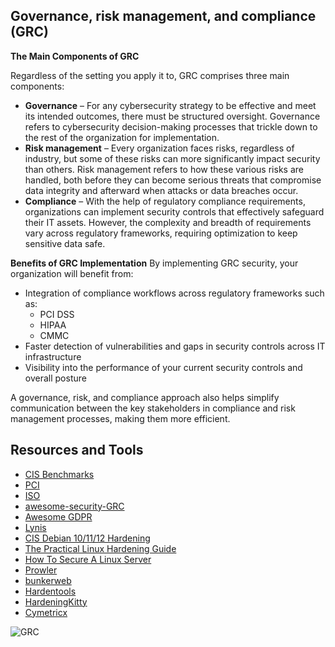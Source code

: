 Governance, risk management, and compliance (GRC)
-------------------------------------------------

**The Main Components of GRC**

Regardless of the setting you apply it to, GRC comprises three main components:

*   **Governance** – For any cybersecurity strategy to be effective and meet its intended outcomes, there must be structured oversight. Governance refers to cybersecurity decision-making processes that trickle down to the rest of the organization for implementation.
*   **Risk management** – Every organization faces risks, regardless of industry, but some of these risks can more significantly impact security than others. Risk management refers to how these various risks are handled, both before they can become serious threats that compromise data integrity and afterward when attacks or data breaches occur.
*   **Compliance** – With the help of regulatory compliance requirements, organizations can implement security controls that effectively safeguard their IT assets. However, the complexity and breadth of requirements vary across regulatory frameworks, requiring optimization to keep sensitive data safe.

**Benefits of GRC Implementation**
By implementing GRC security, your organization will benefit from:
*   Integration of compliance workflows across regulatory frameworks such as:
    *   PCI DSS
    *   HIPAA
    *   CMMC
*   Faster detection of vulnerabilities and gaps in security controls across IT infrastructure
*   Visibility into the performance of your current security controls and overall posture

A governance, risk, and compliance approach also helps simplify communication between the key stakeholders in compliance and risk management processes, making them more efficient.

Resources and Tools
-------------------
- [CIS Benchmarks](https://www.cisecurity.org/cis-benchmarks)
- [PCI](https://www.pcisecuritystandards.org/)
- [ISO](https://www.iso.org/standards.html)
- [awesome-security-GRC](https://github.com/Arudjreis/awesome-security-GRC)
- [Awesome GDPR](https://github.com/bakke92/awesome-gdpr)
- [Lynis](https://github.com/CISOfy/lynis)
- [CIS Debian 10/11/12 Hardening](https://github.com/ovh/debian-cis)
- [The Practical Linux Hardening Guide](https://github.com/trimstray/the-practical-linux-hardening-guide)
- [How To Secure A Linux Server](https://github.com/imthenachoman/How-To-Secure-A-Linux-Server)
- [Prowler](https://github.com/prowler-cloud/prowler)
- [bunkerweb](https://github.com/bunkerity/bunkerweb)
- [Hardentools](https://github.com/hardentools/hardentools)
- [HardeningKitty](https://github.com/0x6d69636b/windows_hardening)
- [Cymetricx](https://cymetricx.com/)

![GRC](https://github.com/MrM8BRH/MrM8BRH/assets/34133187/26cc6496-a3b9-4928-bc58-3d42920ecbcb)
